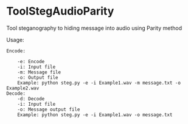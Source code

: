 # ToolStegAudioParity
Tool steganography to hiding message into audio using Parity method

Usage:

	Encode:
	
		-e: Encode
		-i: Input file
		-m: Message file
		-o: Output file
		Example: python steg.py -e -i Example1.wav -m message.txt -o Example2.wav
	Decode:
		-d: Decode
		-i: Input file
		-o: Message output file
		Example: python steg.py -e -i Example1.wav -o message.txt
